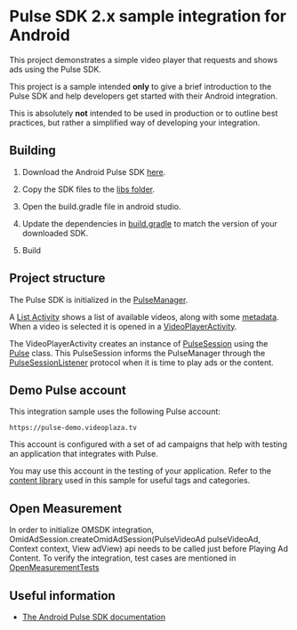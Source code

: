 # Pulse SDK 2.x sample integration for Android

This project demonstrates a simple video player that requests and shows ads using the Pulse SDK.

This project is a sample intended **only** to give a brief introduction to the Pulse SDK and help developers get started with their Android integration.

This is absolutely **not** intended to be used in production or to outline best practices, but rather a simplified way of developing your integration.


## Building

1. Download the Android Pulse SDK [here](https://service.videoplaza.tv/proxy/android-sdk/2/latest).

2. Copy the SDK files to the [libs folder](app/libs).

3. Open the build.gradle file in android studio.

4. Update the dependencies in [build.gradle](app/build.gradle) to match the version of your downloaded SDK.

5. Build


## Project structure

The Pulse SDK is initialized in the [PulseManager](app/src/main/java/com/ooyala/pulseplayer/PulseManager/PulseManager.java).

A [List Activity](app/src/main/java/com/ooyala/pulseplayer/List/MainActivity.java) shows a list of available videos, along with some [metadata](app/src/main/java/com/ooyala/pulseplayer/utils/VideoItem.java). When a video is selected it is opened in a [VideoPlayerActivity](app/src/main/java/com/ooyala/pulseplayer/videoPlayer/VideoPlayerActivity.java).

The VideoPlayerActivity creates an instance of [PulseSession](http://pulse-sdks.videoplaza.com/android_2/latest/com/ooyala/pulse/PulseSession.html) using the [Pulse](http://pulse-sdks.videoplaza.com/android_2/latest/index.html?com/ooyala/pulse/Pulse.html) class. This PulseSession informs the PulseManager through the [PulseSessionListener](http://pulse-sdks.videoplaza.com/android_2/latest/com/ooyala/pulse/PulseSessionListener.html) protocol when it is time to play ads or the content.

## Demo Pulse account

This integration sample uses the following Pulse account:
```
https://pulse-demo.videoplaza.tv
```

This account is configured with a set of ad campaigns that help with testing an application that integrates with Pulse.

You may use this account in the testing of your application. Refer to the [content library](app/src/main/res/raw/library.json) used in this sample for useful tags and categories.

## Open Measurement 

In order to initialize OMSDK integration, OmidAdSession.createOmidAdSession(PulseVideoAd pulseVideoAd, Context context, View adView) api needs to be called just before Playing Ad Content.
To verify the integration, test cases are mentioned in [OpenMeasurementTests](OpenMeasurementTests.md)

## Useful information

- [The Android Pulse SDK documentation](http://pulse-sdks.videoplaza.com/android_2/latest/)